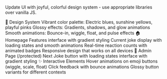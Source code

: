 Update UI with joyful, colorful design system - use appropriate libraries over vanilla JS.

🎨 Design System
Vibrant color palette: Electric blues, sunshine yellows, playful pinks
Glossy effects: Gradients, shadows, and glow animations
Smooth animations: Bounce-in, wiggle, float, and pulse effects
🏠 Homepage Features
interface with gradient styling
Current joke display with loading states and smooth animations
Real-time reaction counts with animated badges
Responsive design that works on all devices
🔐 Admin Page (/protected)
Next Joke button with loading states
interface with gradient styling
✨ Interactive Elements
Hover animations on emoji buttons (wiggle, scale, float)
Click feedback with bounce animations
Glossy button variants for different contexts